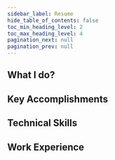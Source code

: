 ```yaml
---
sidebar_label: Resume
hide_table_of_contents: false
toc_min_heading_level: 2
toc_max_heading_level: 4
pagination_next: null
pagination_prev: null
---
```


## What I do?
<!-- - Ship backend features that works the way users expect, with clear interfaces and predictable behavior.
- Explain trade-offs in simple terms so stakeholders can choose confidently.
- Prevent "mistry-outages" by fixing root causes and building guardrails.
- Keep costs sensible by designing for scale without over-engineering. -->

## Key Accomplishments
## Technical Skills
## Work Experience